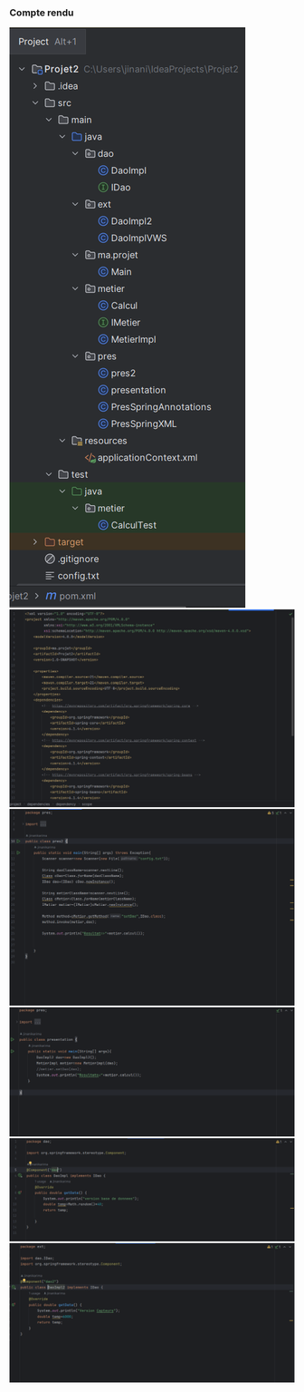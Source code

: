 <h3>Compte rendu</h3>
<img src="Captures/Capture-1.PNG">
<img src="Captures/Capture-2.PNG">
<img src="Captures/Capture-3.PNG">
<img src="Captures/Capture-4.PNG">
<img src="Captures/Capture-5.PNG">
<img src="Captures/Capture-6.PNG">

